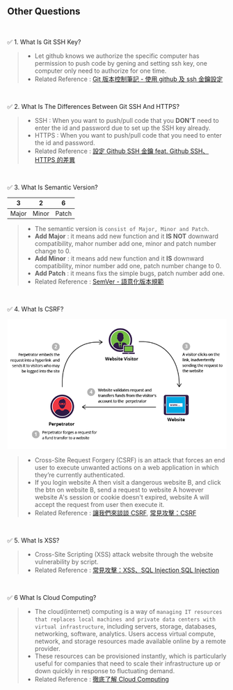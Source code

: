 ## Other Questions
<br/>

:white_check_mark: 1. What Is Git SSH Key?
> - Let github knows we authorize the specific computer has permission to push code by gening and setting ssh key, one computer only need to authorize for one time.
> - Related Reference : [Git 版本控制筆記 - 使用 github 及 ssh 金鑰設定](https://blog.jaycetyle.com/2018/02/github-ssh/)

<br/>

:white_check_mark: 2. What Is The Differences Between Git SSH And HTTPS?
> - SSH : When you want to push/pull code that you **DON'T** need to enter the id and password due to set up the SSH key already.
> - HTTPS : When you want to push/pull code that you need to enter the id and password.
> - Related Reference : [設定 Github SSH 金鑰 feat. Github SSH、HTTPS 的差異](https://ithelp.ithome.com.tw/articles/10205988)
<br/>

:white_check_mark: 3. What Is Semantic Version?

| 3 | 2 | 6 | 
|---|---|---|
| Major | Minor | Patch  |

> - The semantic version is `consist of Major, Minor and Patch`.
> - **Add Major** : it means add new function and it **IS NOT** downward compatibility, mahor number add one, minor and patch number change to 0.
> - **Add Minor** : it means add new function and it **IS** downward compatibility, minor number add one, patch number change to 0.
> - **Add Patch** : it means fixs the simple bugs, patch number add one.
> - Related Reference : [SemVer - 語意化版本規範](https://www.eebreakdown.com/2016/09/semver.html)

<br/>

:white_check_mark: 4. What Is CSRF?
<p align="center">
  <img src="img/csrf.png" alt="csrf" title="csrf">
</p>

> - Cross-Site Request Forgery (CSRF) is an attack that forces an end user to execute unwanted actions on a web application in which they’re currently authenticated.
> - If you login website A then visit a dangerous website B, and click the btn on website B, send a request to website A however website A's session or cookie doesn't expired, website A will accept the request from user then execute it.
> - Related Reference : [讓我們來談談 CSRF](https://blog.techbridge.cc/2017/02/25/csrf-introduction/), [常見攻擊：CSRF](https://yakimhsu.com/project/project_w12_Info_Security-CSRF.html)
<br/>

:white_check_mark: 5. What Is XSS?
> - Cross-Site Scripting (XSS) attack website through the website vulnerability by script.
> - Related Reference : [常見攻擊：XSS、SQL Injection
SQL Injection](https://yakimhsu.com/project/project_w12_Info_Security-XSS_SQL.html)
<br/>

:white_check_mark: 6 What Is Cloud Computing?
> - The cloud(internet) computing is a way of `managing IT resources that replaces local machines and private data centers with virtual infrastructure`, including servers, storage, databases, networking, software, analytics. Users access virtual compute, network, and storage resources made available online by a remote provider. 
> - These resources can be provisioned instantly, which is particularly useful for companies that need to scale their infrastructure up or down quickly in response to fluctuating demand.
> - Related Reference : [徹底了解 Cloud Computing](https://www.ithome.com.tw/article/93006)
<br/>
